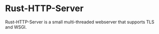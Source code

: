 # Rust-HTTP-Server
Rust-HTTP-Server is a small multi-threaded webserver that supports TLS and WSGI.
